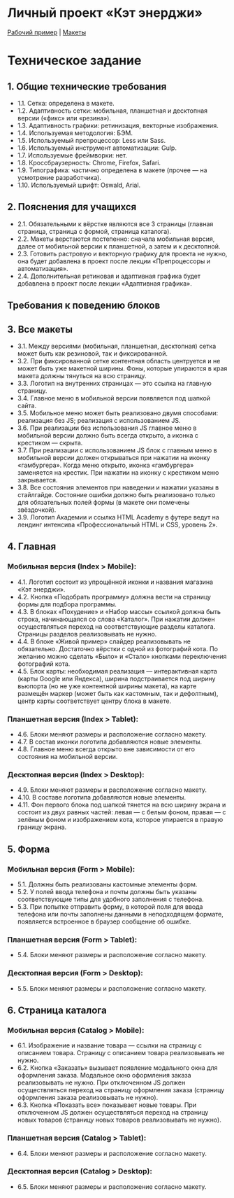 # Личный проект «Кэт энерджи»

[Рабочий пример](https://nifty-agnesi-d1bbc6.netlify.app/) | [Макеты](/CatEnergyPreview/)

# Техническое задание

## 1. Общие технические требования

* 1.1. Сетка: определена в макете.
* 1.2. Адаптивность сетки: мобильная, планшетная и десктопная версии («фикс» или «резина»).
* 1.3. Адаптивность графики: ретинизация, векторные изображения.
* 1.4. Используемая методология: БЭМ.
* 1.5. Используемый препроцессор: Less или Sass.
* 1.6. Используемый инструмент автоматизации: Gulp.
* 1.7. Используемые фреймворки: нет.
* 1.8. Кроссбраузерность: Chrome, Firefox, Safari.
* 1.9. Типографика: частично определена в макете (прочее — на усмотрение разработчика).
* 1.10. Используемый шрифт: Oswald, Arial.

## 2. Пояснения для учащихся

* 2.1. Обязательными к вёрстке являются все 3 страницы (главная страница, страница с формой, страница каталога).
* 2.2. Макеты верстаются постепенно: сначала мобильная версия, далее от мобильной версии к планшетной, а затем и к десктопной.
* 2.3. Готовить растровую и векторную графику для проекта не нужно, она будет добавлена в проект после лекции «Препроцессоры и автоматизация».
* 2.4. Дополнительная ретиновая и адаптивная графика будет добавлена в проект после лекции «Адаптивная графика».

## Требования к поведению блоков

## 3. Все макеты

* 3.1. Между версиями (мобильная, планшетная, десктопная) сетка может быть как резиновой, так и фиксированной.
* 3.2. При фиксированной сетке контентная область центруется и не может быть уже макетной ширины. Фоны, которые упираются в края макета должны тянуться на всю страницу.
* 3.3. Логотип на внутренних страницах — это ссылка на главную страницу.
* 3.4. Главное меню в мобильной версии появляется под шапкой сайта.
* 3.5. Мобильное меню может быть реализовано двумя способами:
реализация без JS;
реализация с использованием JS.
* 3.6. При реализации без использования JS главное меню в мобильной версии должно быть всегда открыто, а иконка с крестиком — скрыта.
* 3.7. При реализации с использованием JS блок с главным меню в мобильной версии должен открываться при нажатии на иконку «гамбургера». Когда меню открыто, иконка «гамбургера» заменяется на крестик. При нажатии на иконку с крестиком меню закрывается.
* 3.8. Все состояния элементов при наведении и нажатии указаны в стайлгайде. Состояние ошибки должно быть реализовано только для обязательных полей формы (в макете они помечены звёздочкой).
* 3.9. Логотип Академии и ссылка HTML Academy в футере ведут на лендинг интенсива «Профессиональный HTML и CSS, уровень 2».

## 4. Главная

### Мобильная версия (Index > Mobile):

* 4.1. Логотип состоит из упрощённой иконки и названия магазина «Кэт энерджи».
* 4.2. Кнопка «Подобрать программу» должна вести на страницу формы для подбора программы.
* 4.3. В блоках «Похудение» и «Набор массы» ссылкой должна быть строка, начинающаяся со слова «Каталог». При нажатии должен осуществляться переход на соответствующие разделы каталога. Страницы разделов реализовывать не нужно.
* 4.4. В блоке «Живой пример» слайдер реализовывать не обязательно. Достаточно вёрстки с одной из фотографий кота. По желанию можно сделать «Было» и «Стало» кнопками переключения фотографий кота.
* 4.5. Блок карты: необходимая реализация — интерактивная карта (карты Google или Яндекса), ширина подстраивается под ширину вьюпорта (но не уже контентной ширины макета), на карте размещён маркер (может быть как кастомным, так и дефолтным), центр карты соответствует центру блока в макете.

### Планшетная версия (Index > Tablet):

* 4.6. Блоки меняют размеры и расположение согласно макету.
* 4.7. В состав иконки логотипа добавляются новые элементы.
* 4.8. Главное меню всегда открыто вне зависимости от его состояния на мобильной версии.

### Десктопная версия (Index > Desktop):

* 4.9. Блоки меняют размеры и расположение согласно макету.
* 4.10. В составе логотипа добавляются новые элементы.
* 4.11. Фон первого блока под шапкой тянется на всю ширину экрана и состоит из двух равных частей: левая — с белым фоном, правая — с зелёным фоном и изображением кота, которое упирается в правую границу экрана.

## 5. Форма

### Мобильная версия (Form > Mobile):

* 5.1. Должны быть реализованы кастомные элементы форм.
* 5.2. У полей ввода телефона и почты должны быть указаны соответствующие типы для удобного заполнения с телефона.
* 5.3. При попытке отправить форму, в которой поля для ввода телефона или почты заполнены данными в неподходящем формате, появляется встроенное в браузер сообщение об ошибке.

### Планшетная версия (Form > Tablet):

* 5.4. Блоки меняют размеры и расположение согласно макету.

### Десктопная версия (Form > Desktop):

* 5.5. Блоки меняют размеры и расположение согласно макету.

## 6. Страница каталога

### Мобильная версия (Catalog > Mobile):

* 6.1. Изображение и название товара — ссылки на страницу с описанием товара. Страницу с описанием товара реализовывать не нужно.
* 6.2. Кнопка «Заказать» вызывает появление модального окна для оформления заказа. Модальное окно оформления заказа реализовывать не нужно. При отключенном JS должен осуществляться переход на страницу оформления заказа (страницу оформления заказа реализовывать не нужно).
* 6.3. Кнопка «Показать все» показывает новые товары. При отключенном JS должен осуществляться переход на страницу новых товаров (страницу новых товаров реализовывать не нужно).

### Планшетная версия (Catalog > Tablet):

* 6.4. Блоки меняют размеры и расположение согласно макету.

### Десктопная версия (Catalog > Desktop):

* 6.5. Блоки меняют размеры и расположение согласно макету.
